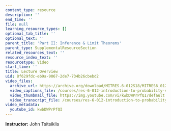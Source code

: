```yaml
---
content_type: resource
description: ''
end_time: ''
file: null
learning_resource_types: []
optional_tab_title: ''
optional_text: ''
parent_title: 'Part II: Inference & Limit Theorems'
parent_type: SupplementalResourceSection
related_resources_text: ''
resource_index_text: ''
resourcetype: Video
start_time: ''
title: Lecture Overview
uid: 8f629fdc-eb9a-9067-2de7-734b26cbebd2
video_files:
  archive_url: https://archive.org/download/MITRES.6-012S18/MITRES6_012S18_L17-01_300k.mp4
  video_captions_file: /courses/res-6-012-introduction-to-probability-spring-2018/411db912ebf358d19bffa6a445d39049_kwbDWPrPfQI.vtt
  video_thumbnail_file: https://img.youtube.com/vi/kwbDWPrPfQI/default.jpg
  video_transcript_file: /courses/res-6-012-introduction-to-probability-spring-2018/f2b06a085b4f8936ce5736b0468b4959_kwbDWPrPfQI.pdf
video_metadata:
  youtube_id: kwbDWPrPfQI
---
```


**Instructor:** John Tsitsiklis